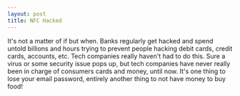 ```yaml
---
layout: post
title: NFC Hacked
---
```

It's not a matter of if but when.  Banks regularly get hacked and spend untold billions and hours trying to prevent people hacking debit cards, credit cards,
accounts, etc. Tech companies really haven't had to do this.  Sure a virus or some security issue pops up, but tech companies have never really 
been in charge of consumers cards and money, until now.  It's one thing to lose your email password, entirely another thing to not have money to buy
food!

